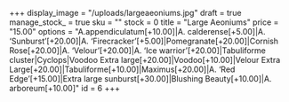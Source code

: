+++
display_image = "/uploads/largeaeoniums.jpg"
draft = true
manage_stock_ = true
sku = ""
stock = 0
title = "Large Aeoniums"
price = "15.00"
options = "A.appendiculatum[+10.00]|A. calderense[+5.00]|A. ‘Sunburst’[+20.00]|A. ‘Firecracker’[+5.00]|Pomegranate[+20.00]|Cornish Rose[+20.00]|A. ‘Velour’[+20.00]|A. ‘Ice warrior’[+20.00]|Tabuliforme cluster|Cyclops|Voodoo Extra large[+20.00]|Voodoo[+10.00]|Velour Extra Large[+20.00]|Tabuliforme[+10.00]|Maximus[+20.00]|A. ‘Red Edge’[+15.00]|Extra large sunburst[+30.00]|Blushing Beauty[+10.00]|A. arboreum[+10.00]"
id = 6
+++
